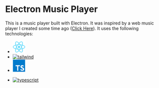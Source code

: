 # Electron Music Player

This is a music player built with Electron. It was inspired by a web music player I created some time ago ([Click Here](https://github.com/chivicks-hazard/music-player)). It uses the following technologies:

-   <a href="https://reactjs.org/" target="_blank" rel="noreferrer"> <img src="https://raw.githubusercontent.com/devicons/devicon/master/icons/react/react-original.svg" alt="react" width="40" height="40"/> </a>
-   <a href="https://tailwindcss.com/" target="_blank" rel="noreferrer"> <img src="https://www.vectorlogo.zone/logos/tailwindcss/tailwindcss-icon.svg" alt="tailwind" width="40" height="40"/> </a>
-   <a href="https://www.typescriptlang.org/" target="_blank" rel="noreferrer"> <img src="https://raw.githubusercontent.com/devicons/devicon/master/icons/typescript/typescript-original.svg" alt="typescript" width="40" height="40"/> </a>

*   <a href="https://www.electronjs.org/" target="_blank" rel="noreferrer"> <img src="https://cdn.simpleicons.org/electron/47848f" alt="typescript" width="40" height="40"/> </a>
